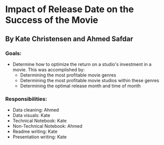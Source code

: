 # Impact of Release Date on the Success of the Movie


## By Kate Christensen and Ahmed Safdar

### Goals:
   - Determine how to optimize the return on a studio's investment in a movie. This was accomplished by:
       - Determining the most profitable movie genres
       - Determining the most profitable movie studios within these genres
       - Determining the optimal release month and time of month
        
### Responsibilities:
   - Data cleaning: Ahmed
   - Data visuals: Kate
   - Technical Notebook: Kate
   - Non-Technical Notebook: Ahmed
   - Readme writing: Kate
   - Presentation writing: Kate

